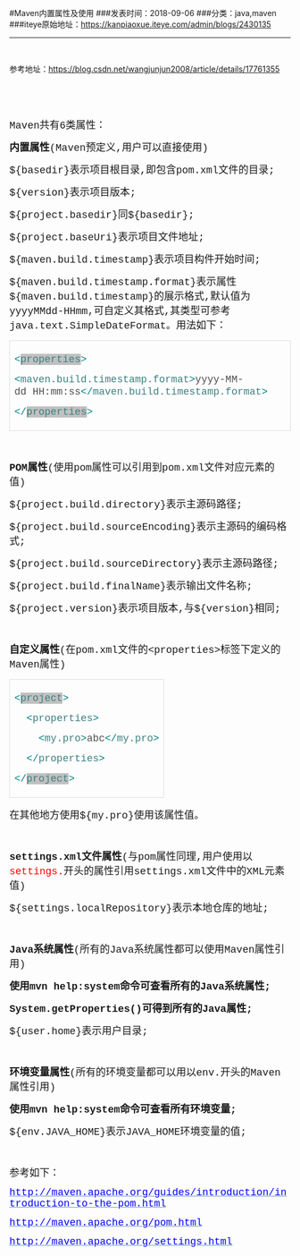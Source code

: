 #Maven内置属性及使用
###发表时间：2018-09-06
###分类：java,maven
###iteye原始地址：<a href="https://kanpiaoxue.iteye.com/admin/blogs/2430135" target="_blank">https://kanpiaoxue.iteye.com/admin/blogs/2430135</a>

---

<div class="iteye-blog-content-contain" style="font-size: 14px;"> 
 <p>&nbsp;</p> 
 <p>参考地址：<a href="https://blog.csdn.net/wangjunjun2008/article/details/17761355">https://blog.csdn.net/wangjunjun2008/article/details/17761355</a></p> 
 <p>&nbsp;</p> 
 <p>&nbsp;</p> 
 <p style=""><span style="font-family: 'Courier New'; font-size: 18px;">Maven共有6类属性：</span></p> 
 <p style=""><span style="font-family: 'Courier New'; font-size: 18px;"><span style="font-weight: bold;">内置属性</span>(Maven预定义,用户可以直接使用)</span></p> 
 <p style=""><span style="font-family: 'Courier New'; font-size: 18px;">${basedir}表示项目根目录,即包含pom.xml文件的目录;</span></p> 
 <p style=""><span style="font-family: 'Courier New'; font-size: 18px;">${version}表示项目版本;</span></p> 
 <p style=""><span style="font-family: 'Courier New'; font-size: 18px;">${project.basedir}同${basedir};</span></p> 
 <p style=""><span style="font-family: 'Courier New'; font-size: 18px;">${project.baseUri}表示项目文件地址;</span></p> 
 <p style=""><span style="font-family: 'Courier New'; font-size: 18px;">${maven.build.timestamp}表示项目构件开始时间;</span></p> 
 <p style=""><span style="font-family: 'Courier New'; font-size: 18px;">${maven.build.timestamp.format}表示属性${maven.build.timestamp}的展示格式,默认值为yyyyMMdd-HHmm,可自定义其格式,其类型可参考java.text.SimpleDateFormat。用法如下：</span></p> 
 <table style="">
  <tbody style="border: 0px;">
   <tr style="border-width: 1px 0px 0px; border-right-color: initial; border-bottom-color: initial; border-left-color: initial; border-top-style: solid; border-top-color: #dddddd;"> 
    <td style="padding: 8px; margin: 0px; border: 1px solid #dddddd; font-size: 14px; color: #4f4f4f; line-height: 22px;" valign="top"> <p style="line-height: 22px;"><span style="font-family: 'Courier New'; font-size: 18px;"><span style="color: #008080;">&lt;</span><span style="color: #3f7f7f; background: #c0c0c0;">properties</span><span style="color: #008080;">&gt;</span></span></p> <p style="line-height: 22px;"><span style="font-family: 'Courier New'; font-size: 18px;"><span style="color: #008080;">&lt;</span><span style="color: #3f7f7f;">maven.build.timestamp.format</span><span style="color: #008080;">&gt;</span>yyyy-MM-dd&nbsp;HH:mm:ss<span style="color: #008080;">&lt;/</span><span style="color: #3f7f7f;">maven.build.timestamp.format</span><span style="color: #008080;">&gt;</span></span></p> <p style="line-height: 22px;"><span style="font-family: 'Courier New'; font-size: 18px;"><span style="color: #008080;">&lt;/</span><span style="color: #3f7f7f; background: #c0c0c0;">properties</span><span style="color: #008080;">&gt;</span></span></p> </td> 
   </tr>
  </tbody>
 </table> 
 <p style=""><span style="font-family: 'Courier New'; font-size: 18px;">&nbsp;</span></p> 
 <p style=""><span style="font-family: 'Courier New'; font-size: 18px;"><span style="font-weight: bold;">POM属性</span>(使用pom属性可以引用到pom.xml文件对应元素的值)</span></p> 
 <p style=""><span style="font-family: 'Courier New'; font-size: 18px;">${project.build.directory}表示主源码路径;</span></p> 
 <p style=""><span style="font-family: 'Courier New'; font-size: 18px;">${project.build.sourceEncoding}表示主源码的编码格式;</span></p> 
 <p style=""><span style="font-family: 'Courier New'; font-size: 18px;">${project.build.sourceDirectory}表示主源码路径;</span></p> 
 <p style=""><span style="font-family: 'Courier New'; font-size: 18px;">${project.build.finalName}表示输出文件名称;</span></p> 
 <p style=""><span style="font-family: 'Courier New'; font-size: 18px;">${project.version}表示项目版本,与${version}相同;</span></p> 
 <p style=""><span style="font-family: 'Courier New'; font-size: 18px;">&nbsp;</span></p> 
 <p style=""><span style="font-family: 'Courier New'; font-size: 18px;"><span style="font-weight: bold;">自定义属性</span>(在pom.xml文件的&lt;properties&gt;标签下定义的Maven属性)</span></p> 
 <table style="">
  <tbody style="border: 0px;">
   <tr style="border-width: 1px 0px 0px; border-right-color: initial; border-bottom-color: initial; border-left-color: initial; border-top-style: solid; border-top-color: #dddddd;"> 
    <td style="padding: 8px; margin: 0px; border: 1px solid #dddddd; font-size: 14px; color: #4f4f4f; line-height: 22px;" valign="top"> <p style="line-height: 22px;"><span style="font-family: 'Courier New'; font-size: 18px;"><span style="color: #008080;">&lt;</span><span style="color: #3f7f7f; background: #c0c0c0;">project</span><span style="color: #008080;">&gt;</span></span></p> <p style="line-height: 22px;"><span style="font-family: 'Courier New'; font-size: 18px;">&nbsp;&nbsp;<span style="color: #008080;">&lt;</span><span style="color: #3f7f7f;">properties</span><span style="color: #008080;">&gt;</span></span></p> <p style="line-height: 22px;"><span style="font-family: 'Courier New'; font-size: 18px;">&nbsp;&nbsp;&nbsp;&nbsp;<span style="color: #008080;">&lt;</span><span style="color: #3f7f7f;">my.pro</span><span style="color: #008080;">&gt;</span>abc<span style="color: #008080;">&lt;/</span><span style="color: #3f7f7f;">my.pro</span><span style="color: #008080;">&gt;</span></span></p> <p style="line-height: 22px;"><span style="font-family: 'Courier New'; font-size: 18px;">&nbsp;&nbsp;<span style="color: #008080;">&lt;/</span><span style="color: #3f7f7f;">properties</span><span style="color: #008080;">&gt;</span></span></p> <p style="line-height: 22px;"><span style="font-family: 'Courier New'; font-size: 18px;"><span style="color: #008080;">&lt;/</span><span style="color: #3f7f7f; background: #c0c0c0;">project</span><span style="color: #008080;">&gt;</span></span></p> </td> 
   </tr>
  </tbody>
 </table> 
 <p style=""><span style="font-family: 'Courier New'; font-size: 18px;">在其他地方使用${my.pro}使用该属性值。</span></p> 
 <p style=""><span style="font-family: 'Courier New'; font-size: 18px;">&nbsp;</span></p> 
 <p style=""><span style="font-family: 'Courier New'; font-size: 18px;"><span style="font-weight: bold;">settings.xml文件属性</span>(与pom属性同理,用户使用以<span style="color: #ff0000;">settings.</span>开头的属性引用settings.xml文件中的XML元素值)</span></p> 
 <p style=""><span style="font-family: 'Courier New'; font-size: 18px;">${settings.localRepository}表示本地仓库的地址;</span></p> 
 <p style=""><span style="font-family: 'Courier New'; font-size: 18px;">&nbsp;</span></p> 
 <p style=""><span style="font-family: 'Courier New'; font-size: 18px;"><span style="font-weight: bold;">Java系统属性</span>(所有的Java系统属性都可以使用Maven属性引用)</span></p> 
 <p style=""><span style="font-family: 'Courier New'; font-size: 18px;"><span style="font-weight: bold;">使用mvn&nbsp;help:system命令可查看所有的Java系统属性;</span></span></p> 
 <p style=""><span style="font-family: 'Courier New'; font-size: 18px;"><span style="font-weight: bold;">System.getProperties()可得到所有的Java属性;</span></span></p> 
 <p style=""><span style="font-family: 'Courier New'; font-size: 18px;">${user.home}表示用户目录;</span></p> 
 <p style=""><span style="font-family: 'Courier New'; font-size: 18px;">&nbsp;</span></p> 
 <p style=""><span style="font-family: 'Courier New'; font-size: 18px;"><span style="font-weight: bold;">环境变量属性</span>(所有的环境变量都可以用以env.开头的Maven属性引用)</span></p> 
 <p style=""><span style="font-family: 'Courier New'; font-size: 18px;"><span style="font-weight: bold;">使用mvn&nbsp;help:system命令可查看所有环境变量;</span></span></p> 
 <p style=""><span style="font-family: 'Courier New'; font-size: 18px;">${env.JAVA_HOME}表示JAVA_HOME环境变量的值;</span></p> 
 <p style=""><span style="font-family: 'Courier New'; font-size: 18px;">&nbsp;</span></p> 
 <p style=""><span style="font-family: 'Courier New'; font-size: 18px;">参考如下：</span></p> 
 <p style=""><a style="color: #6795b5; cursor: pointer;" href="http://maven.apache.org/guides/introduction/introduction-to-the-pom.html" rel="nofollow" target="_blank"><span style="color: #0000ff;"><span style="font-family: 'Courier New'; font-size: 18px;">http://maven.apache.org/guides/introduction/introduction-to-the-pom.html</span></span></a></p> 
 <p style=""><a style="color: #6795b5; cursor: pointer;" href="http://maven.apache.org/pom.html" rel="nofollow" target="_blank"><span style="color: #0000ff;"><span style="font-family: 'Courier New'; font-size: 18px;">http://maven.apache.org/pom.html</span></span></a></p> 
 <p style=""><a style="color: #6795b5; cursor: pointer;" href="http://maven.apache.org/settings.html" rel="nofollow" target="_blank"><span style="color: #0000ff;"><span style="font-family: 'Courier New'; font-size: 18px;">http://maven.apache.org/settings.html</span></span></a></p> 
 <p>&nbsp;</p> 
 <p>&nbsp;</p> 
 <p>&nbsp;</p> 
 <p>&nbsp;</p> 
</div>